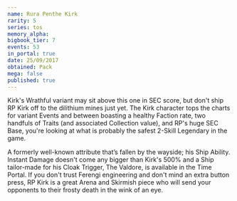 ```yaml
---
name: Rura Penthe Kirk
rarity: 5
series: tos
memory_alpha:
bigbook_tier: 7
events: 53
in_portal: true
date: 25/09/2017
obtained: Pack
mega: false
published: true
---
```


Kirk's Wrathful variant may sit above this one in SEC score, but don't ship RP Kirk off to the dilithium mines just yet. The Kirk character tops the charts for variant Events and between boasting a healthy Faction rate, two handfuls of Traits (and associated Collection value), and RP's huge SEC Base, you're looking at what is probably the safest 2-Skill Legendary in the game.

A formerly well-known attribute that’s fallen by the wayside; his Ship Ability. Instant Damage doesn't come any bigger than Kirk's 500% and a Ship tailor-made for his Cloak Trigger, The Valdore, is available in the Time Portal. If you don't trust Ferengi engineering and don't mind an extra button press, RP Kirk is a great Arena and Skirmish piece who will send your opponents to their frosty death in the wink of an eye.
